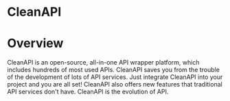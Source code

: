 # CleanAPI

# Overview
CleanAPI is an open-source, all-in-one API wrapper platform, which includes hundreds of most used APIs. CleanAPI saves you from the trouble of the development of lots of API services. Just integrate CleanAPI into your project and you are all set! CleanAPI also offers new features that traditional API services don't have. CleanAPI is the evolution of API.
